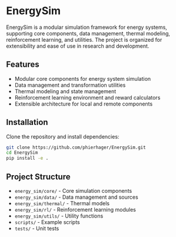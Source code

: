 # EnergySim

EnergySim is a modular simulation framework for energy systems, supporting core components, data management, thermal modeling, reinforcement learning, and utilities. The project is organized for extensibility and ease of use in research and development.

## Features
- Modular core components for energy system simulation
- Data management and transformation utilities
- Thermal modeling and state management
- Reinforcement learning environment and reward calculators
- Extensible architecture for local and remote components

## Installation
Clone the repository and install dependencies:
```bash
git clone https://github.com/phierhager/EnergySim.git
cd EnergySim
pip install -e .
```


## Project Structure
- `energy_sim/core/` - Core simulation components
- `energy_sim/data/` - Data management and sources
- `energy_sim/thermal/` - Thermal models
- `energy_sim/rl/` - Reinforcement learning modules
- `energy_sim/utils/` - Utility functions
- `scripts/` - Example scripts
- `tests/` - Unit tests

